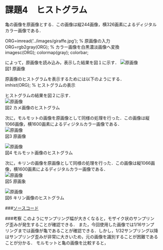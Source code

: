 # 課題4　ヒストグラム

亀の画像を原画像とする．この画像は縦244画像，横326画素によるディジタルカラー画像である．

ORG=imread('../images/giraffe.jpg'); % 原画像の入力      
ORG=rgb2gray(ORG); % カラー画像を白黒濃淡画像へ変換     
imagesc(ORG); colormap(gray); colorbar;

によって，原画像を読み込み，表示した結果を図１に示す．
![原画像](https://github.com/suke123/matlab_image_processing/blob/master/%E8%AA%B2%E9%A1%8C4/images/kame1-1.png)  
図1 原画像

原画像のヒストグラムを表示するためには以下のようにする．        
imhist(ORG); % ヒストグラムの表示       

ヒストグラムの結果を図２に示す．        
![原画像](https://github.com/suke123/matlab_image_processing/blob/master/%E8%AA%B2%E9%A1%8C4/images/kame_after.png)  　   
図2 カメ画像のヒストグラム   

次に，モルモットの画像を原画像として同様の処理を行った．この画像は縦1066画像，横1600画素によるディジタルカラー画像である．      
![原画像](https://github.com/suke123/matlab_image_processing/blob/master/%E8%AA%B2%E9%A1%8C4/images/molmot0.png)  　  
図3 原画像  　 

![原画像](https://github.com/suke123/matlab_image_processing/blob/master/%E8%AA%B2%E9%A1%8C4/images/molmot_after.png)  　  
図4 モルモット画像のヒストグラム  　 

次に，キリンの画像を原画像として同様の処理を行った．この画像は縦1066画像，横1600画素によるディジタルカラー画像である．    
![原画像](https://github.com/suke123/matlab_image_processing/blob/master/%E8%AA%B2%E9%A1%8C4/images/giraffe0.png)      
図5 原画象     

![原画像](https://github.com/suke123/matlab_image_processing/blob/master/%E8%AA%B2%E9%A1%8C4/images/giraffe_after.png)     
図6 キリン画像のヒストグラム    

###[ソースコード](https://github.com/suke123/matlab_image_processing/blob/master/%E8%AA%B2%E9%A1%8C4/kadai4.m)   

###考察
このようにサンプリング幅が大きくなると，モザイク状のサンプリング歪みが発生することが確認できる．
また，今回使用した画像では1/16サンプリングまでは画像が亀であることが確認できる．しかし，1/32サンプリング以降はサンプリング歪みが非常に大きいため，元の画像を識別することが困難であることが分かる．
モルモットと亀の画像を比較すると，
